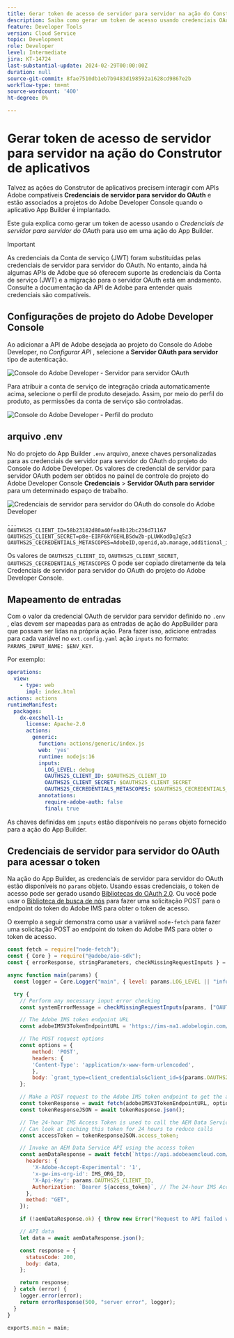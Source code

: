 ```yaml
---
title: Gerar token de acesso de servidor para servidor na ação do Construtor de aplicativos
description: Saiba como gerar um token de acesso usando credenciais OAuth de servidor para servidor para usar em uma ação do App Builder.
feature: Developer Tools
version: Cloud Service
topic: Development
role: Developer
level: Intermediate
jira: KT-14724
last-substantial-update: 2024-02-29T00:00:00Z
duration: null
source-git-commit: 8fae7510db1eb7b9483d198592a1628cd9867e2b
workflow-type: tm+mt
source-wordcount: '400'
ht-degree: 0%

---
```


# Gerar token de acesso de servidor para servidor na ação do Construtor de aplicativos

Talvez as ações do Construtor de aplicativos precisem interagir com APIs Adobe compatíveis **Credenciais de servidor para servidor do OAuth** e estão associados a projetos do Adobe Developer Console quando o aplicativo App Builder é implantado.

Este guia explica como gerar um token de acesso usando o _Credenciais de servidor para servidor do OAuth_ para uso em uma ação do App Builder.

>[!IMPORTANT]
>
> As credenciais da Conta de serviço (JWT) foram substituídas pelas credenciais de servidor para servidor do OAuth. No entanto, ainda há algumas APIs de Adobe que só oferecem suporte às credenciais da Conta de serviço (JWT) e a migração para o servidor OAuth está em andamento. Consulte a documentação da API de Adobe para entender quais credenciais são compatíveis.

## Configurações de projeto do Adobe Developer Console

Ao adicionar a API de Adobe desejada ao projeto do Console do Adobe Developer, no _Configurar API_ , selecione a **Servidor OAuth para servidor** tipo de autenticação.

![Console do Adobe Developer - Servidor para servidor OAuth](./assets/s2s-auth/oauth-server-to-server.png)

Para atribuir a conta de serviço de integração criada automaticamente acima, selecione o perfil de produto desejado. Assim, por meio do perfil do produto, as permissões da conta de serviço são controladas.

![Console do Adobe Developer - Perfil do produto](./assets/s2s-auth/select-product-profile.png)

## arquivo .env

No do projeto do App Builder `.env` arquivo, anexe chaves personalizadas para as credenciais de servidor para servidor do OAuth do projeto do Console do Adobe Developer. Os valores de credencial de servidor para servidor OAuth podem ser obtidos no painel de controle do projeto do Adobe Developer Console __Credenciais__ > __Servidor OAuth para servidor__ para um determinado espaço de trabalho.

![Credenciais de servidor para servidor do OAuth do console do Adobe Developer](./assets/s2s-auth/oauth-server-to-server-credentials.png)

```
...
OAUTHS2S_CLIENT_ID=58b23182d80a40fea8b12bc236d71167
OAUTHS2S_CLIENT_SECRET=p8e-EIRF6kY6EHLBSdw2b-pLUWKodDqJqSz3
OAUTHS2S_CECREDENTIALS_METASCOPES=AdobeID,openid,ab.manage,additional_info.projectedProductContext,read_organizations,read_profile,account_cluster.read
```

Os valores de `OAUTHS2S_CLIENT_ID`, `OAUTHS2S_CLIENT_SECRET`, `OAUTHS2S_CECREDENTIALS_METASCOPES` O pode ser copiado diretamente da tela Credenciais de servidor para servidor do OAuth do projeto do Adobe Developer Console.

## Mapeamento de entradas

Com o valor da credencial OAuth de servidor para servidor definido no `.env` , elas devem ser mapeadas para as entradas de ação do AppBuilder para que possam ser lidas na própria ação. Para fazer isso, adicione entradas para cada variável no `ext.config.yaml` ação `inputs` no formato: `PARAMS_INPUT_NAME: $ENV_KEY`.

Por exemplo:

```yaml
operations:
  view:
    - type: web
      impl: index.html
actions: actions
runtimeManifest:
  packages:
    dx-excshell-1:
      license: Apache-2.0
      actions:
        generic:
          function: actions/generic/index.js
          web: 'yes'
          runtime: nodejs:16
          inputs:
            LOG_LEVEL: debug
            OAUTHS2S_CLIENT_ID: $OAUTHS2S_CLIENT_ID
            OAUTHS2S_CLIENT_SECRET: $OAUTHS2S_CLIENT_SECRET
            OAUTHS2S_CECREDENTIALS_METASCOPES: $OAUTHS2S_CECREDENTIALS_METASCOPES
          annotations:
            require-adobe-auth: false
            final: true
```

As chaves definidas em `inputs` estão disponíveis no `params` objeto fornecido para a ação do App Builder.

## Credenciais de servidor para servidor do OAuth para acessar o token

Na ação do App Builder, as credenciais de servidor para servidor do OAuth estão disponíveis no `params` objeto. Usando essas credenciais, o token de acesso pode ser gerado usando [Bibliotecas do OAuth 2.0](https://oauth.net/code/). Ou você pode usar o [Biblioteca de busca de nós](https://www.npmjs.com/package/node-fetch) para fazer uma solicitação POST para o endpoint do token do Adobe IMS para obter o token de acesso.

O exemplo a seguir demonstra como usar a variável `node-fetch` para fazer uma solicitação POST ao endpoint do token do Adobe IMS para obter o token de acesso.

```javascript
const fetch = require("node-fetch");
const { Core } = require("@adobe/aio-sdk");
const { errorResponse, stringParameters, checkMissingRequestInputs } = require("../utils");

async function main(params) {
  const logger = Core.Logger("main", { level: params.LOG_LEVEL || "info" });

  try {
    // Perform any necessary input error checking
    const systemErrorMessage = checkMissingRequestInputs(params, ["OAUTHS2S_CLIENT_ID", "OAUTHS2S_CLIENT_SECRET", "OAUTHS2S_CECREDENTIALS_METASCOPES"], []);

    // The Adobe IMS token endpoint URL
    const adobeIMSV3TokenEndpointURL = 'https://ims-na1.adobelogin.com/ims/token/v3';

    // The POST request options
    const options = {
        method: 'POST',
        headers: {
        'Content-Type': 'application/x-www-form-urlencoded',
        },
        body: `grant_type=client_credentials&client_id=${params.OAUTHS2S_CLIENT_ID}&client_secret=${params.OAUTHS2S_CLIENT_SECRET}&scope=${params.OAUTHS2S_CECREDENTIALS_METASCOPES}`,
    };

    // Make a POST request to the Adobe IMS token endpoint to get the access token
    const tokenResponse = await fetch(adobeIMSV3TokenEndpointURL, options);
    const tokenResponseJSON = await tokenResponse.json();

    // The 24-hour IMS Access Token is used to call the AEM Data Service API
    // Can look at caching this token for 24 hours to reduce calls
    const accessToken = tokenResponseJSON.access_token;

    // Invoke an AEM Data Service API using the access token
    const aemDataResponse = await fetch(`https://api.adobeaemcloud.com/adobe/stats/statistics/contentRequestsQuota?imsOrgId=${IMS_ORG_ID}&current=true`, {
      headers: {
        'X-Adobe-Accept-Experimental': '1',
        'x-gw-ims-org-id': IMS_ORG_ID,
        'X-Api-Key': params.OAUTHS2S_CLIENT_ID,
        Authorization: `Bearer ${access_token}`, // The 24-hour IMS Access Token
      },
      method: "GET",
    });

    if (!aemDataResponse.ok) { throw new Error("Request to API failed with status code " + aemDataResponse.status);}

    // API data
    let data = await aemDataResponse.json();

    const response = {
      statusCode: 200,
      body: data,
    };

    return response;
  } catch (error) {
    logger.error(error);
    return errorResponse(500, "server error", logger);
  }
}

exports.main = main;
```
